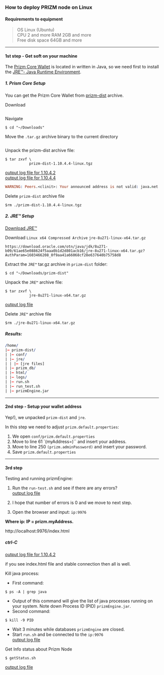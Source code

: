 ### How to deploy PRIZM node on Linux

#### Requirements to equipment

>OS Linux (Ubuntu)  
CPU 2 and more
RAM 2GB and more  
Free disk space 64GB and more

---
#### 1st step - Get soft on your machine
The [Prizm Core Wallet](https://github.com/cryptokult/prizm_core_wallet) is located in written in Java, so we need first to install the [JRE™- Java Runtime Environment](https://www.oracle.com/java/technologies/javase-jre8-downloads.html).

##### 1. Prism Core Setup
You can get the Prizm Core Wallet from [prizm-dist](http://tech.prizm.space/files/prizm-dist-1.10.4.4-linux.tgz) archive.

Download
```shell
```

Navigate
```shell
$ cd "~/Downloads"
```

Move the `.tar.gz` archive binary to the current directory
```shell
```
Unpack the prizm-dist archive file:
```shell
$ tar zxvf \
           prizm-dist-1.10.4.4-linux.tgz
```
[output log file for 1.10.4.2](./logs/prizm-dist-1.10.4.2-linux.tgz_setup_console_log.md)  
[output log file for 1.10.4.4](./logs/prizm-dist-1.10.4.4-linux.tgz_setup_console_log.md)

```prolog
WARNING: Peers.<clinit>: Your announced address is not valid: java.net.UnknownHostException: PRIZM-XXXX-XXXX-XXXX-XXXX: Temporary failure in name resolution
```

Delete `prizm-dist` archive file
```shell
$rm ./prizm-dist-1.10.4.4-linux.tgz
```

##### 2. JRE™ Setup

[Download JRE™](https://www.oracle.com/technetwork/java/javase/downloads/jre8-downloads-2133155.html)

Download `Linux x64 Compressed Archive` `jre-8u271-linux-x64.tar.gz`
```
https://download.oracle.com/otn/java/jdk/8u271-b09/61ae65e088624f5aaa0b1d2d801acb16/jre-8u271-linux-x64.tar.gz?AuthParam=1603466208_0f9aa41a66068cf28e637640b75758d8
```

Extract the `JRE™` tar.gz archive in `prizm-dist` folder:
```shell
$ cd "~/Downloads/prizm-dist"
```

Unpack the `JRE™` archive file:
```shell
$ tar zxvf \
           jre-8u271-linux-x64.tar.gz
```
[output log file](./logs/jre-8u271-linux-x64.tar.gz_setup_console_log.md)

Delete `JRE™` archive file
```shell
$rm ./jre-8u271-linux-x64.tar.gz
```


##### Results:
```prolog
/home/
|— prizm-dist/
| |— conf/
| |— jre/
| | |— [jre files]
| |— prizm_db/
| |— html/
| |— logs/
| |— run.sh
| |— run_test.sh
| |— prizmEngine.jar
```

---
#### 2nd step - Setup your wallet address

Yep!), we unpacked `prizm-dist` and `jre`.

In this step we need to adjust `prizm.default.properties`:

1. We open `conf/prizm.default.properties`
2. Move to line 61 `(myAddress=)`` and insert your address.
3. Move to line 250 `(prizm.adminPassword)` and insert your password.
4. Save `prizm.default.properties`

---
#### 3rd step
Testing and running prizmEngine:

1. Run the `run-test.sh` and see if there are any errors?  
[output log file](./logs/prizm_dist_run_test.sh_console_log_for_1.10.4.4_fixed-conf.md)  

2. I hope that number of errors is 0 and we move to next step.

3. Open the browser and input: `ip:9976`

**Where ip: IP = prizm.myAddress.**

http://localhost:9976/index.html

##### ctrl-C
[output log file for 1.10.4.2](./prizm_dist_run_test.sh_ctrl-c_console_log_for_1.10.4.2.md)

if you see index.html file and stable connection then all is well.

Kill java process:

- First command:
```shell
$ ps -A | grep java
```
- Output of this command will give the list of java processes running on your system. Note down Process ID (PID) `prizmEngine.jar`.
- Second command:
```shell
$ kill -9 PID
```
- Wait 3 minutes while databases `prizmEngine` are closed.
- Start `run.sh` and be connected to the `ip:9976`  
[output log file](./logs/prizm_dist_run.sh_console_log.md)

Get Info status about Prizm Node
```shell
$ getStatus.sh
```
[output log file](./logs/prizm_dist_getStatus.sh_console_log.md)
